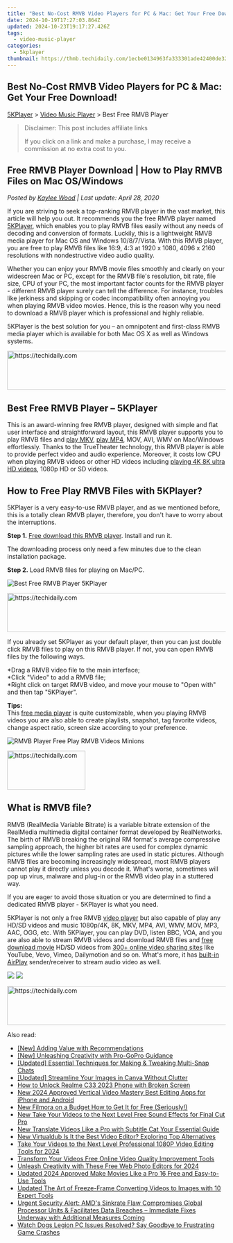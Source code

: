```yaml
---
title: "Best No-Cost RMVB Video Players for PC & Mac: Get Your Free Download!"
date: 2024-10-19T17:27:03.864Z
updated: 2024-10-23T19:17:27.426Z
tags:
  - video-music-player
categories:
  - 5kplayer
thumbnail: https://thmb.techidaily.com/1ecbe0134963fa333301ade42400de327d03477a104e3a0eb43938f94bc26b2e.jpg
---
```


## Best No-Cost RMVB Video Players for PC & Mac: Get Your Free Download!

[5KPlayer](https://tools.techidaily.com/5kplayer/products/) \> [Video Music Player](https://tools.techidaily.com/5kplayer/video-music-player/) \> Best Free RMVB Player

>  Disclaimer: This post includes affiliate links
>
>  If you click on a link and make a purchase, I may receive a commission at no extra cost to you.
>

## Free RMVB Player Download | How to Play RMVB Files on Mac OS/Windows

 _Posted by [Kaylee Wood](https://www.quora.com/profile/Amanda-Hu-21) | Last update: April 28, 2020_

If you are striving to seek a top-ranking RMVB player in the vast market, this article will help you out. It recommends you the free RMVB player named [5KPlayer](https://tools.techidaily.com/5kplayer/products/), which enables you to play RMVB files easily without any needs of decoding and conversion of formats. Luckily, this is a lightweight RMVB media player for Mac OS and Windows 10/8/7/Vista. With this RMVB player, you are free to play RMVB files like 16:9, 4:3 at 1920 x 1080, 4096 x 2160 resolutions with nondestructive video audio quality.

Whether you can enjoy your RMVB movie files smoothly and clearly on your widescreen Mac or PC, except for the RMVB file's resolution, bit rate, file size, CPU of your PC, the most important factor counts for the RMVB player - different RMVB player surely can tell the difference. For instance, troubles like jerkiness and skipping or codec incompatibility often annoying you when playing RMVB video movies. Hence, this is the reason why you need to download a RMVB player which is professional and highly reliable.

5KPlayer is the best solution for you – an omnipotent and first-class RMVB media player which is available for both Mac OS X as well as Windows systems.

<!-- affiliate ads begin -->
<a href="https://aligracehair.sjv.io/c/5597632/1975807/19272" target="_top" id="1975807">
  <img src="//a.impactradius-go.com/display-ad/19272-1975807" border="0" alt="https://techidaily.com" width="728" height="90"/>
</a>
<img height="0" width="0" src="https://aligracehair.sjv.io/i/5597632/1975807/19272" style="position:absolute;visibility:hidden;" border="0" />
<!-- affiliate ads end -->

## Best Free RMVB Player – 5KPlayer

This is an award-winning free RMVB player, designed with simple and flat user interface and straightforward layout, this RMVB player supports you to play RMVB files and [play MKV](https://tools.techidaily.com/5kplayer/video-music-player/), [play MP4](https://tools.techidaily.com/5kplayer/video-music-player/), MOV, AVI, WMV on Mac/Windows effortlessly. Thanks to the TrueTheater technology, this RMVB player is able to provide perfect video and audio experience. Moreover, it costs low CPU when playing RMVB videos or other HD videos including [playing 4K 8K ultra HD videos](https://tools.techidaily.com/5kplayer/video-music-player/), 1080p HD or SD videos.

## How to Free Play RMVB Files with 5KPlayer?

5KPlayer is a very easy-to-use RMVB player, and as we mentioned before, this is a totally clean RMVB player, therefore, you don't have to worry about the interruptions.

**Step 1\.** [Free download this RMVB player](https://tools.techidaily.com/5kplayer/products/). Install and run it.

The downloading process only need a few minutes due to the clean installation package.

**Step 2\.** Load RMVB files for playing on Mac/PC.

![Best Free RMVB Player 5KPlayer](https://www.5kplayer.com/video-music-player/img/best-mkv-player-xsy-032001.jpg) 

<!-- affiliate ads begin -->
<a href="https://wigfever.sjv.io/c/5597632/2014851/22899" target="_top" id="2014851">
  <img src="//a.impactradius-go.com/display-ad/22899-2014851" border="0" alt="https://techidaily.com" width="728" height="90"/>
</a>
<img height="0" width="0" src="https://wigfever.sjv.io/i/5597632/2014851/22899" style="position:absolute;visibility:hidden;" border="0" />
<!-- affiliate ads end -->

If you already set 5KPlayer as your default player, then you can just double click RMVB files to play on this RMVB player. If not, you can open RMVB files by the following ways.

\*Drag a RMVB video file to the main interface;   
\*Click "Video" to add a RMVB file;   
\*Right click on target RMVB video, and move your mouse to "Open with" and then tap "5KPlayer".

**Tips:**  
 This [free media player](https://tools.techidaily.com/5kplayer/video-music-player/) is quite customizable, when you playing RMVB videos you are also able to create playlists, snapshot, tag favorite videos, change aspect ratio, screen size according to your preference.

![RMVB Player Free Play RMVB Videos Minions](https://www.5kplayer.com/video-music-player/img/5kp-rmvb-player-minions-hyd.jpg) 

<!-- affiliate ads begin -->
<a href="https://aligracehair.sjv.io/c/5597632/2135367/19272" target="_top" id="2135367">
  <img src="//a.impactradius-go.com/display-ad/19272-2135367" border="0" alt="https://techidaily.com" width="180" height="90"/>
</a>
<img height="0" width="0" src="https://aligracehair.sjv.io/i/5597632/2135367/19272" style="position:absolute;visibility:hidden;" border="0" />
<!-- affiliate ads end -->

## What is RMVB file?

RMVB (RealMedia Variable Bitrate) is a variable bitrate extension of the RealMedia multimedia digital container format developed by RealNetworks. The birth of RMVB breaking the original RM format's average compressive sampling approach, the higher bit rates are used for complex dynamic pictures while the lower sampling rates are used in static pictures. Although RMVB files are becoming increasingly widespread, most RMVB players cannot play it directly unless you decode it. What's worse, sometimes will pop up virus, malware and plug-in or the RMVB video play in a stuttered way.

If you are eager to avoid those situation or you are determined to find a dedicated RMVB player - 5KPlayer is what you need. 

5KPlayer is not only a free RMVB [video player](https://tools.techidaily.com/5kplayer/video-music-player/) but also capable of play any HD/SD videos and music 1080p/4K, 8K, MKV, MP4, AVI, WMV, MOV, MP3, AAC, OGG, etc. With 5KPlayer, you can play DVD, listen BBC, VOA, and you are also able to stream RMVB videos and download RMVB files and [free download movie](https://tools.techidaily.com/5kplayer/youtube-download/) HD/SD videos from [300+ online video sharing sites](https://tools.techidaily.com/5kplayer/youtube-download/) like YouTube, Vevo, Vimeo, Dailymotion and so on. What's more, it has [built-in AirPlay](https://tools.techidaily.com/5kplayer/airplay/) sender/receiver to stream audio video as well.

[![](https://www.5kplayer.com/video-music-player/../button/freedownbackwin.png)](https://tools.techidaily.com/5kplayer/products/) [![](https://www.5kplayer.com/video-music-player/../button/freedownbackmac.png)](https://tools.techidaily.com/5kplayer/products/)

<!-- affiliate ads begin -->
<a href="https://laganoo.pxf.io/c/5597632/1528703/16446" target="_top" id="1528703">
  <img src="//a.impactradius-go.com/display-ad/16446-1528703" border="0" alt="https://techidaily.com" width="728" height="90"/>
</a>
<img height="0" width="0" src="https://laganoo.pxf.io/i/5597632/1528703/16446" style="position:absolute;visibility:hidden;" border="0" />
<!-- affiliate ads end -->

<ins class="adsbygoogle"
     style="display:block"
     data-ad-format="autorelaxed"
     data-ad-client="ca-pub-7571918770474297"
     data-ad-slot="1223367746"></ins>

<ins class="adsbygoogle"
     style="display:block"
     data-ad-client="ca-pub-7571918770474297"
     data-ad-slot="8358498916"
     data-ad-format="auto"
     data-full-width-responsive="true"></ins>

<span class="atpl-alsoreadstyle">Also read:</span>
<div><ul>
<li><a href="https://extra-lessons.techidaily.com/new-adding-value-with-recommendations/"><u>[New] Adding Value with Recommendations</u></a></li>
<li><a href="https://some-guidance.techidaily.com/new-unleashing-creativity-with-pro-gopro-guidance/"><u>[New] Unleashing Creativity with Pro-GoPro Guidance</u></a></li>
<li><a href="https://snapchat-videos.techidaily.com/updated-essential-techniques-for-making-and-tweaking-multi-snap-chats/"><u>[Updated] Essential Techniques for Making & Tweaking Multi-Snap Chats</u></a></li>
<li><a href="https://some-skills.techidaily.com/updated-streamline-your-images-in-canva-without-clutter/"><u>[Updated] Streamline Your Images in Canva Without Clutter</u></a></li>
<li><a href="https://easy-unlock-android.techidaily.com/how-to-unlock-realme-c33-2023-phone-with-broken-screen-by-drfone-android/"><u>How to Unlock Realme C33 2023 Phone with Broken Screen</u></a></li>
<li><a href="https://video-ai-editor.techidaily.com/new-2024-approved-vertical-video-mastery-best-editing-apps-for-iphone-and-android/"><u>New 2024 Approved Vertical Video Mastery Best Editing Apps for iPhone and Android</u></a></li>
<li><a href="https://video-ai-editor.techidaily.com/new-filmora-on-a-budget-how-to-get-it-for-free-seriously/"><u>New Filmora on a Budget How to Get It for Free (Seriously!)</u></a></li>
<li><a href="https://video-ai-editor.techidaily.com/new-take-your-videos-to-the-next-level-free-sound-effects-for-final-cut-pro/"><u>New Take Your Videos to the Next Level Free Sound Effects for Final Cut Pro</u></a></li>
<li><a href="https://ai-video-translation.techidaily.com/new-translate-videos-like-a-pro-with-subtitle-cat-your-essential-guide/"><u>New Translate Videos Like a Pro with Subtitle Cat Your Essential Guide</u></a></li>
<li><a href="https://video-ai-editor.techidaily.com/new-virtualdub-is-it-the-best-video-editor-exploring-top-alternatives/"><u>New Virtualdub Is It the Best Video Editor? Exploring Top Alternatives</u></a></li>
<li><a href="https://video-ai-editor.techidaily.com/take-your-videos-to-the-next-level-professional-1080p-video-editing-tools-for-2024/"><u>Take Your Videos to the Next Level Professional 1080P Video Editing Tools for 2024</u></a></li>
<li><a href="https://video-ai-editor.techidaily.com/transform-your-videos-free-online-video-quality-improvement-tools/"><u>Transform Your Videos Free Online Video Quality Improvement Tools</u></a></li>
<li><a href="https://article-files.techidaily.com/unleash-creativity-with-these-free-web-photo-editors-for-2024/"><u>Unleash Creativity with These Free Web Photo Editors for 2024</u></a></li>
<li><a href="https://video-ai-editor.techidaily.com/updated-2024-approved-make-movies-like-a-pro-16-free-and-easy-to-use-tools/"><u>Updated 2024 Approved Make Movies Like a Pro 16 Free and Easy-to-Use Tools</u></a></li>
<li><a href="https://video-ai-editor.techidaily.com/updated-the-art-of-freeze-frame-converting-videos-to-images-with-10-expert-tools/"><u>Updated The Art of Freeze-Frame Converting Videos to Images with 10 Expert Tools</u></a></li>
<li><a href="https://hardware-tips.techidaily.com/urgent-security-alert-amds-sinkrate-flaw-compromises-global-processor-units-and-facilitates-data-breaches-immediate-fixes-underway-with-additional-measures-13/"><u>Urgent Security Alert: AMD's Sinkrate Flaw Compromises Global Processor Units & Facilitates Data Breaches – Immediate Fixes Underway with Additional Measures Coming</u></a></li>
<li><a href="https://win-blog.techidaily.com/1723007474245-watch-dogs-legion-pc-issues-resolved-say-goodbye-to-frustrating-game-crashes/"><u>Watch Dogs Legion PC Issues Resolved? Say Goodbye to Frustrating Game Crashes</u></a></li>
</ul></div>

